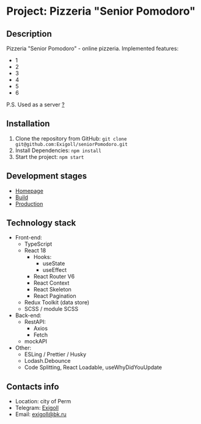 # Project: Pizzeria "Senior Pomodoro"

## Description

Pizzeria "Senior Pomodoro" - online pizzeria.
Implemented features:

* 1
* 2
* 3
* 4
* 5
* 6

P.S. Used as a server [?](https://mockapi.io)

## Installation

1. Clone the repository from GitHub: ``git clone git@github.com:Exigoll/seniorPomodoro.git``
2. Install Dependencies:  ``npm install``
3. Start the project:  ``npm start``

## Development stages

* [Homepage](https://exigoll.github.io/seniorPomodoro)
* [Build](https://github.com/Exigoll/seniorPomodoro)
* [Production](https://github.com/Exigoll/seniorPomodoro/tree/gh-pages)

## Technology stack

* Front-end:
  * TypeScript
  * React 18
    * Hooks:
      * useState
      * useEffect
    * React Router V6
    * React Context
    * React Skeleton
    * React Pagination
  * Redux Toolkit (data store)
  * SCSS / module SCSS
* Back-end:
  * RestAPI:
    * Axios
    * Fetch
  * mockAPI
* Other:
  * ESLing / Prettier / Husky
  * Lodash.Debounce
  * Code Splitting, React Loadable, useWhyDidYouUpdate

## Contacts info

* Location: city of Perm
* Telegram: [Exigoll](https://t.me/exigoll)
* Email: exigoll@bk.ru

